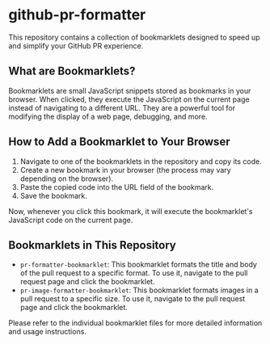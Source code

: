 # github-pr-formatter

This repository contains a collection of bookmarklets designed to speed up and simplify your GitHub PR experience.

## What are Bookmarklets?

Bookmarklets are small JavaScript snippets stored as bookmarks in your browser. When clicked, they execute the JavaScript on the current page instead of navigating to a different URL. They are a powerful tool for modifying the display of a web page, debugging, and more.

## How to Add a Bookmarklet to Your Browser

1. Navigate to one of the bookmarklets in the repository and copy its code.
2. Create a new bookmark in your browser (the process may vary depending on the browser).
3. Paste the copied code into the URL field of the bookmark.
4. Save the bookmark.

Now, whenever you click this bookmark, it will execute the bookmarklet's JavaScript code on the current page.

## Bookmarklets in This Repository

- `pr-formatter-bookmarklet`: This bookmarklet formats the title and body of the pull request to a specific format. To use it, navigate to the pull request page and click the bookmarklet.
- `pr-image-formatter-bookmarklet`: This bookmarklet formats images in a pull request to a specific size. To use it, navigate to the pull request page and click the bookmarklet.

Please refer to the individual bookmarklet files for more detailed information and usage instructions.